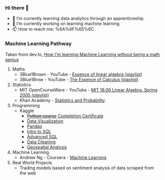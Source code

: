 ### Hi there 👋

- 🌱 I’m currently learning data analytics through an apprenticeship.
- 🔭 I’m currently working on learning machine learning
- 📫 How to reach me: %6A%6F%65%6C

### Machine Learning Pathway
Taken from dev.to, [How I'm learning Machine Learning without being a math genius](https://dev.to/diegoisco/how-i-m-learning-machine-learning-without-being-a-math-genius-1g4c)
1. Maths
   - 3Blue1Brown - YouTube - [Essence of linear algebra (playlist)](https://www.youtube.com/watch?v=fNk_zzaMoSs&list=PLZHQObOWTQDPD3MizzM2xVFitgF8hE_ab)
   - 3Blue1Brow - YouTube - [The Essence of Calculus (playlist)](https://www.youtube.com/watch?v=WUvTyaaNkzM&list=PLZHQObOWTQDMsr9K-rj53DwVRMYO3t5Yr)
2. Statistics
   - MIT OpenCourseWare - YouTube - [MIT 18.06 Linear Algebra, Spring 2005 (playlist)](https://www.youtube.com/playlist?list=PLE7DDD91010BC51F8)
   - Khan Academy - [Statistics and Probability](https://www.khanacademy.org/math/statistics-probability)
3. Programming
   - Kaggle
     - ~~[Python course](https://www.kaggle.com/learn/python)~~ [Completion Certificate](https://www.kaggle.com/learn/certification/tellurium/python)
     - [Data Visualization](https://www.kaggle.com/learn/data-visualization)
     - [Pandas](https://www.kaggle.com/learn/pandas)
     - [Intro to SQL](https://www.kaggle.com/learn/intro-to-sql)
     - [Advanced SQL](https://www.kaggle.com/learn/advanced-sql)
     - [Data Cleaning](https://www.kaggle.com/learn/data-cleaning)
     - [Geospatial Analysis](https://www.kaggle.com/learn/geospatial-analysis)
4. Machine Learning
   - Andrew Ng - Coursera - [Machine Learning](https://www.coursera.org/learn/machine-learning)
5. Real World Projects
   - Trading models based on sentiment analysis of data scraped from the web
<!--
**joelium/joelium** is a ✨ _special_ ✨ repository because its `README.md` (this file) appears on your GitHub profile.

Here are some ideas to get you started:

- 🔭 I’m currently working on ...
- 🌱 I’m currently learning ...
- 👯 I’m looking to collaborate on ...
- 🤔 I’m looking for help with ...
- 💬 Ask me about ...
- 📫 How to reach me: ...
- 😄 Pronouns: ...
- ⚡ Fun fact: ...
-->
